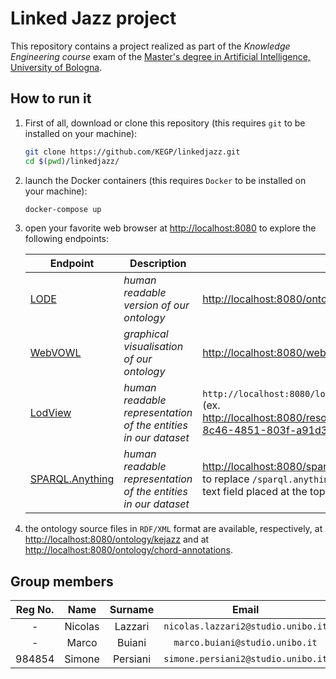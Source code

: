 # Linked Jazz project
This repository contains a project realized as part of the _Knowledge Engineering course_ exam of the [Master's degree in Artificial Intelligence, University of Bologna](https://corsi.unibo.it/2cycle/artificial-intelligence).

## How to run it

  1. First of all, download or clone this repository (this requires `git` to be installed on your machine):

     ```bash
     git clone https://github.com/KEGP/linkedjazz.git
     cd $(pwd)/linkedjazz/
     ```

  2. launch the Docker containers (this requires `Docker` to be installed on your machine):

     ```bash
     docker-compose up
     ```

  3. open your favorite web browser at <http://localhost:8080> to explore the following endpoints:

     | Endpoint | Description | Link |
     | ------------- | ------------- | --- |
     | [LODE](https://github.com/essepuntato/LODE) | _human readable version of our ontology_ | <http://localhost:8080/ontology> |
     | [WebVOWL](https://github.com/VisualDataWeb/WebVOWL) | _graphical visualisation of our ontology_ | <http://localhost:8080/webvowl/> |
     | [LodView](https://github.com/LodLive/LodView) | _human readable representation of the entities in our dataset_ | `http://localhost:8080/lodview/kejazz/<CLASSNAME>/<ID>` (ex. <http://localhost:8080/resource/kejazz/Artist/663f8232-8c46-4851-803f-a91d31593b14>) |
     | [SPARQL.Anything](https://github.com/SPARQL-Anything/sparql.anything) | _human readable representation of the entities in our dataset_ | <http://localhost:8080/sparqlanything/sparql> (remember to replace `/sparql.anything` with `sparql.anything` in the text field placed at the top of the page) |

  4. the ontology source files in `RDF/XML` format are available, respectively, at <http://localhost:8080/ontology/kejazz> and at <http://localhost:8080/ontology/chord-annotations>.

## Group members

|  Reg No.  |  Name     |  Surname  |     Email                              |    Username      |
| :-------: | :-------: | :-------: | :------------------------------------: | :--------------: |
|  -  | Nicolas  | Lazzari   | `nicolas.lazzari2@studio.unibo.it`     | [_n28div_](https://github.com/n28div) |
|  -  | Marco     | Buiani    | `marco.buiani@studio.unibo.it`         | [_buoi_](https://github.com/buoi) |
|  984854  | Simone    | Persiani  | `simone.persiani2@studio.unibo.it`     | [_iosonopersia_](https://github.com/iosonopersia) |
